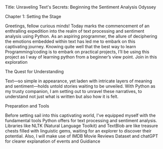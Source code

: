 Title: Unraveling Text's Secrets: Beginning the Sentiment Analysis Odyssey

Chapter 1: Setting the Stage

Greetings, fellow curious minds! Today marks the commencement of an enthralling expedition into the realm of text processing and sentiment analysis using Python. As an aspiring programmer, the allure of deciphering the emotions embedded within text has led me to embark on this captivating journey. Knowing quite well that the best way to learn Programming/coding is to embark on practical projects, I’ll be using this project as I way of learning python from a beginner’s view point. Join in this exploration

The Quest for Understanding

Text—so simple in appearance, yet laden with intricate layers of meaning and sentiment—holds untold stories waiting to be unveiled. With Python as my trusty companion, I am setting out to unravel these narratives, to understand not just what is written but also how it is felt.


Preparation and Tools

Before setting sail into this captivating world, I've equipped myself with the fundamental tools Python offers for text processing and sentiment analysis. Libraries like NLTK (Natural Language Toolkit) and TextBlob are like treasure chests filled with linguistic gems, waiting for an explorer to discover their potential. Also, I will make use of IMDB Movie Reviews Dataset and chatGPT for clearer explanation of events and Guidiance
